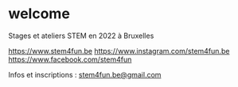 # welcome

Stages et ateliers STEM en 2022 à Bruxelles

https://www.stem4fun.be
https://www.instagram.com/stem4fun.be
https://www.facebook.com/stem4fun

Infos et inscriptions : stem4fun.be@gmail.com 
